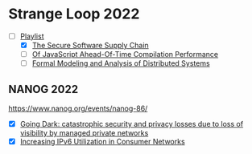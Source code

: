 # Strange Loop 2022
- [ ] [Playlist](https://www.youtube.com/playlist?list=PLcGKfGEEONaDO2dvGEdodnqG5cSnZ96W1)
	- [x] [The Secure Software Supply Chain](https://www.youtube.com/watch?v=JC-xCXcyNXI)
	- [ ] [Of JavaScript Ahead-Of-Time Compilation Performance](https://www.youtube.com/watch?v=iY1EXHQ6IeQ)
	- [ ] [Formal Modeling and Analysis of Distributed Systems](https://www.youtube.com/watch?v=5YjsSDDWFDY)

##  NANOG 2022
https://www.nanog.org/events/nanog-86/
- [x] [Going Dark: catastrophic security and privacy losses due to loss of visibility by managed private networks](https://www.youtube.com/watch?v=04Wugl7yb-k)
- [x] [Increasing IPv6 Utilization in Consumer Networks](https://www.youtube.com/watch?v=5ywu1ggrFqs)